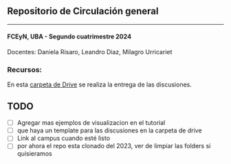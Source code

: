 ## Repositorio de Circulación general

-----
#### FCEyN, UBA - Segundo cuatrimestre 2024

Docentes: Daniela Risaro, Leandro Diaz, Milagro Urricariet

### Recursos: 

En esta [carpeta de Drive](https://drive.google.com/drive/folders/1D3mA7wqNYJexRigxI-kl8Gd-yYO4QaRe?usp=sharing) se realiza la entrega de las discusiones. 

## TODO

- [ ] Agregar mas ejemplos de visualizacion en el tutorial
- [ ] que haya un template para las discusiones en la carpeta de drive
- [ ] Link al campus cuando esté listo
- [ ] por ahora el repo esta clonado del 2023, ver de limpiar las folders si quisieramos